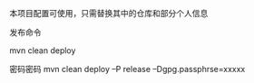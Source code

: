 本项目配置可使用，只需替换其中的仓库和部分个人信息

发布命令

mvn clean deploy

密码密码
mvn clean deploy –P release –Dgpg.passphrse=xxxxx